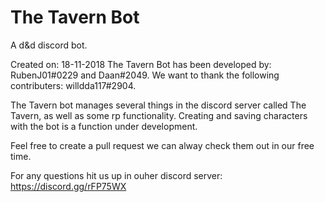 # The Tavern Bot
A d&amp;d discord bot.

Created on: 18-11-2018
The Tavern Bot has been developed by: RubenJ01#0229 and Daan#2049.
We want to thank the following contributers: willdda117#2904.

The Tavern bot manages several things in the discord server called The Tavern, as well as some rp functionality.
Creating and saving characters with the bot is a function under development.

Feel free to create a pull request we can alway check them out in our free time.

For any questions hit us up in ouher discord server: https://discord.gg/rFP75WX
